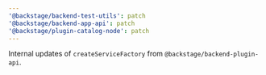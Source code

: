 ```yaml
---
'@backstage/backend-test-utils': patch
'@backstage/backend-app-api': patch
'@backstage/plugin-catalog-node': patch
---
```


Internal updates of `createServiceFactory` from `@backstage/backend-plugin-api`.
